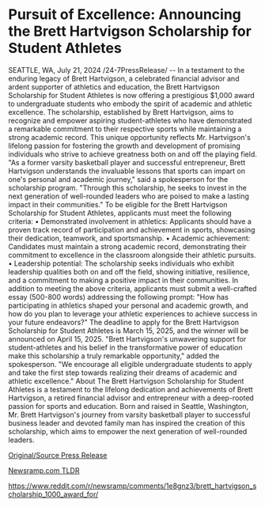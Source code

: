 # Pursuit of Excellence: Announcing the Brett Hartvigson Scholarship for Student Athletes

SEATTLE, WA, July 21, 2024 /24-7PressRelease/ -- In a testament to the enduring legacy of Brett Hartvigson, a celebrated financial advisor and ardent supporter of athletics and education, the Brett Hartvigson Scholarship for Student Athletes is now offering a prestigious $1,000 award to undergraduate students who embody the spirit of academic and athletic excellence.  The scholarship, established by Brett Hartvigson, aims to recognize and empower aspiring student-athletes who have demonstrated a remarkable commitment to their respective sports while maintaining a strong academic record. This unique opportunity reflects Mr. Hartvigson's lifelong passion for fostering the growth and development of promising individuals who strive to achieve greatness both on and off the playing field.  "As a former varsity basketball player and successful entrepreneur, Brett Hartvigson understands the invaluable lessons that sports can impart on one's personal and academic journey," said a spokesperson for the scholarship program. "Through this scholarship, he seeks to invest in the next generation of well-rounded leaders who are poised to make a lasting impact in their communities."  To be eligible for the Brett Hartvigson Scholarship for Student Athletes, applicants must meet the following criteria:  •	Demonstrated involvement in athletics: Applicants should have a proven track record of participation and achievement in sports, showcasing their dedication, teamwork, and sportsmanship. •	Academic achievement: Candidates must maintain a strong academic record, demonstrating their commitment to excellence in the classroom alongside their athletic pursuits. •	Leadership potential: The scholarship seeks individuals who exhibit leadership qualities both on and off the field, showing initiative, resilience, and a commitment to making a positive impact in their communities.  In addition to meeting the above criteria, applicants must submit a well-crafted essay (500-800 words) addressing the following prompt: "How has participating in athletics shaped your personal and academic growth, and how do you plan to leverage your athletic experiences to achieve success in your future endeavors?"  The deadline to apply for the Brett Hartvigson Scholarship for Student Athletes is March 15, 2025, and the winner will be announced on April 15, 2025.  "Brett Hartvigson's unwavering support for student-athletes and his belief in the transformative power of education make this scholarship a truly remarkable opportunity," added the spokesperson. "We encourage all eligible undergraduate students to apply and take the first step towards realizing their dreams of academic and athletic excellence."  About The Brett Hartvigson Scholarship for Student Athletes is a testament to the lifelong dedication and achievements of Brett Hartvigson, a retired financial advisor and entrepreneur with a deep-rooted passion for sports and education. Born and raised in Seattle, Washington, Mr. Brett Hartvigson's journey from varsity basketball player to successful business leader and devoted family man has inspired the creation of this scholarship, which aims to empower the next generation of well-rounded leaders. 

[Original/Source Press Release](https://www.24-7pressrelease.com/press-release/512718/pursuit-of-excellence-announcing-the-brett-hartvigson-scholarship-for-student-athletes)
                    

[Newsramp.com TLDR](None) 

https://www.reddit.com/r/newsramp/comments/1e8gnz3/brett_hartvigson_scholarship_1000_award_for/